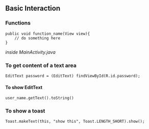 
## Basic Interaction

### Functions

```
public void function_name(View view){
	// do something here
}
```

*inside MainActivity.java*

### To get content of a text area

```
EditText password = (EditText) findViewById(R.id.password);
```

#### To show EditText

```
user_name.getText().toString()
```

### To show a toast

```
Toast.makeText(this, "show this", Toast.LENGTH_SHORT).show();
```

